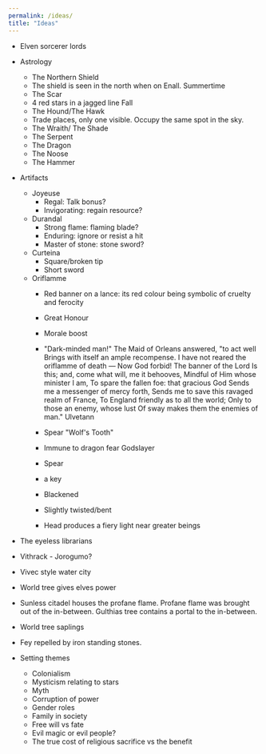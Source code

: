 ```yaml
---
permalink: /ideas/
title: "Ideas"
---
```


- Elven sorcerer lords
- Astrology
    - The Northern Shield
    - The shield is seen in the north when on Enall. Summertime
    - The Scar
    - 4 red stars in a jagged line Fall
    - The Hound/The Hawk
    - Trade places, only one visible. Occupy the same spot in the sky.
    - The Wraith/ The Shade
    - The Serpent
    - The Dragon
    - The Noose
    - The Hammer

- Artifacts
  - Joyeuse
    - Regal: Talk bonus?
    - Invigorating: regain resource?
  - Durandal
    - Strong flame: flaming blade?
    - Enduring: ignore or resist a hit
    - Master of stone: stone sword?
  - Curteina
    - Square/broken tip
    - Short sword
  - Oriflamme
    - Red banner on a lance: its red colour being symbolic of cruelty and ferocity
    - Great Honour
    - Morale boost

    - "Dark-minded man!"
    The Maid of Orleans answered, "to act well
    Brings with itself an ample recompense.
    I have not reared the oriflamme of death —
    Now God forbid! The banner of the Lord
    Is this; and, come what will, me it behooves,
    Mindful of Him whose minister I am,
    To spare the fallen foe: that gracious God
    Sends me a messenger of mercy forth,
    Sends me to save this ravaged realm of France,
    To England friendly as to all the world;
    Only to those an enemy, whose lust
    Of sway makes them the enemies of man."
    Ulvetann
    - Spear "Wolf's Tooth"
    - Immune to dragon fear
    Godslayer
    -  Spear
    -  a key
    - Blackened
    - Slightly twisted/bent
    - Head produces a fiery light near greater beings

- The eyeless librarians
- Vithrack - Jorogumo?
- Vivec style water city
- World tree gives elves power
- Sunless citadel houses the profane flame. Profane flame was brought out of the in-between. Gulthias tree contains a portal to the in-between.
- World tree saplings
- Fey repelled by iron standing stones.
- Setting themes
  - Colonialism
  - Mysticism relating to stars
  - Myth
  - Corruption of power
  - Gender roles
  - Family in society
  - Free will vs fate
  - Evil magic or evil people?
  - The true cost of religious sacrifice vs the benefit

